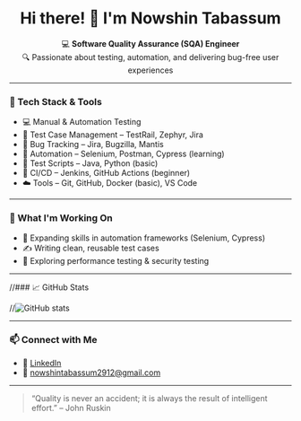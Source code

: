 <h1 align="center">Hi there! 👋 I'm Nowshin Tabassum</h1>

<p align="center">
  💻 <strong>Software Quality Assurance (SQA) Engineer</strong> <br>
  🔍 Passionate about testing, automation, and delivering bug-free user experiences
</p>

---

### 🔧 Tech Stack & Tools

- 💻 Manual & Automation Testing  
- 🧪 Test Case Management – TestRail, Zephyr, Jira  
- 🐞 Bug Tracking – Jira, Bugzilla, Mantis  
- 🧰 Automation – Selenium, Postman, Cypress (learning)  
- 📜 Test Scripts – Java, Python (basic)  
- 🔧 CI/CD – Jenkins, GitHub Actions (beginner)  
- ☁️ Tools – Git, GitHub, Docker (basic), VS Code

---

### 🚀 What I'm Working On

- 🔭 Expanding skills in automation frameworks (Selenium, Cypress)
- ✍️ Writing clean, reusable test cases
- 🌱 Exploring performance testing & security testing

---

//### 📈 GitHub Stats

//![GitHub stats](https://github-readme-stats.vercel.app/api?username=your-github-username&show_icons=true&theme=radical)

---

### 📫 Connect with Me

- 💼 [LinkedIn](https://www.linkedin.com/in/nowshin-tabassum2912cse/)
- 📧 nowshintabassum2912@gmail.com
  

---

> “Quality is never an accident; it is always the result of intelligent effort.” – John Ruskin
